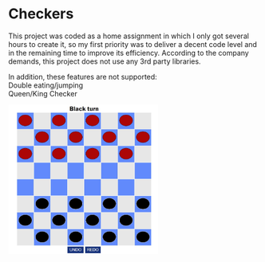# Checkers
This project was coded as a home assignment in which I only got several hours to create it, so my first priority was to deliver a decent code level and in the remaining time to improve its efficiency.
According to the company demands, this project does not use any 3rd party libraries.

In addition, these features are not supported:<br>
Double eating/jumping <br>
Queen/King Checker

<img src ="https://github.com/AlonSchwartz/Checkers/blob/master/Checkers%20screenshot.jpeg" width="300" height="300" />

